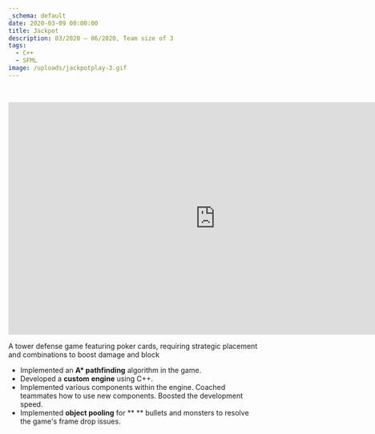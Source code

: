 ```yaml
---
_schema: default
date: 2020-03-09 00:00:00
title: Jackpot
description: 03/2020 – 06/2020, Team size of 3
tags:
  - C++
  - SFML
image: /uploads/jackpotplay-3.gif
---
```

&nbsp;

<iframe width="825" height="464" src="https://www.youtube.com/embed/3Y_4U6b7VPw" title="JACKPOT - Poker tower defense game" frameborder="0" allow="accelerometer; autoplay; clipboard-write; encrypted-media; gyroscope; picture-in-picture; web-share" referrerpolicy="strict-origin-when-cross-origin" allowfullscreen=""></iframe>

A tower defense game featuring poker cards, requiring strategic placement and combinations to boost damage and block

* Implemented an **A\* pathfinding** algorithm in the game.
* Developed a **custom** **engine** using C++.
* Implemented various components within the engine. Coached teammates how to use new components. Boosted the development speed.
* Implemented **object pooling** for ** ** bullets and monsters to resolve the game's frame drop issues.